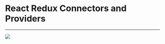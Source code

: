 # React Redux Connectors and Providers
<hr>
<img src="https://s3.amazonaws.com/alx-intranet.hbtn.io/uploads/medias/2019/12/31221f70d90911840d47.jpg?X-Amz-Algorithm=AWS4-HMAC-SHA256&X-Amz-Credential=AKIARDDGGGOUSBVO6H7D%2F20240901%2Fus-east-1%2Fs3%2Faws4_request&X-Amz-Date=20240901T145512Z&X-Amz-Expires=86400&X-Amz-SignedHeaders=host&X-Amz-Signature=46a1744488a190851804677f629d881e2fdf4fe89ebc2c16de507773666faa2b"/>